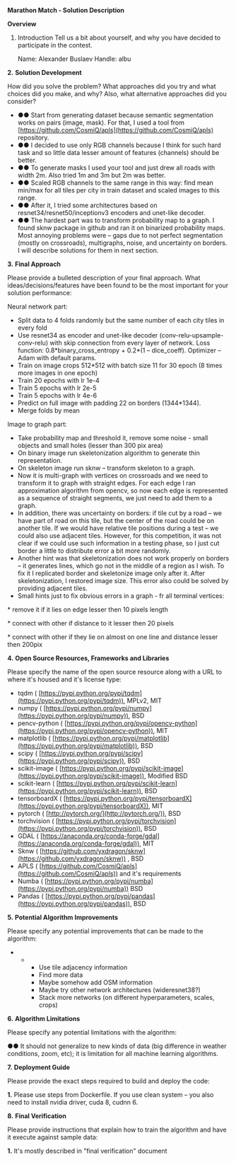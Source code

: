 **Marathon Match - Solution Description**

**Overview**

1.	Introduction
Tell us a bit about yourself, and why you have decided to participate in the contest.

    Name: Alexander Buslaev
    Handle: albu


**2.** **Solution Development**

How did you solve the problem? What approaches did you try and what choices did you make, and why? Also, what alternative approaches did you consider?

- **●●** Start from generating dataset because semantic segmentation works on pairs (image, mask). For that, I used a tool from [https://github.com/CosmiQ/apls](https://github.com/CosmiQ/apls) repository.
- **●●** I decided to use only RGB channels because I think for such hard task and so little data lesser amount of features (channels) should be better.
- **●●** To generate masks I used your tool and just drew all roads with width 2m. Also tried 1m and 3m but 2m was better.
- **●●** Scaled RGB channels to the same range in this way: find mean min/max for all tiles per city in train dataset and scaled images to this range.
- **●●** After it, I tried some architectures based on resnet34/resnet50/inceptionv3 encoders and unet-like decoder.
- **●●** The hardest part was to transform probability map to a graph. I found sknw package in github and ran it on binarized probability maps. Most annoying problems were – gaps due to not perfect segmentation (mostly on crossroads), multigraphs, noise, and uncertainty on borders. I will describe solutions for them in next section.

**3.** **Final Approach**

Please provide a bulleted description of your final approach. What ideas/decisions/features have been found to be the most important for your solution performance:

Neural network part:

- Split data to 4 folds randomly but the same number of each city tiles in every fold
- Use resnet34 as encoder and unet-like decoder (conv-relu-upsample-conv-relu) with skip connection from every layer of network. Loss function: 0.8\*binary\_cross\_entropy + 0.2\*(1 – dice\_coeff). Optimizer – Adam with default params.
- Train on image crops 512\*512 with batch size 11 for 30 epoch (8 times more images in one epoch)
- Train 20 epochs with lr 1e-4
- Train 5 epochs with lr 2e-5
- Train 5 epochs with lr 4e-6
- Predict on full image with padding 22 on borders (1344\*1344).
- Merge folds by mean

Image to graph part:

- Take probability map and threshold it, remove some noise - small objects and small holes (lesser than 300 pix area)
- On binary image run skeletonization algorithm to generate thin representation.
- On skeleton image run sknw – transform skeleton to a graph.
- Now it is multi-graph with vertices on crossroads and we need to transform it to graph with straight edges. For each edge I ran approximation algorithm from opencv, so now each edge is represented as a sequence of straight segments, we just need to add them to a graph.
- In addition, there was uncertainty on borders: if tile cut by a road – we have part of road on this tile, but the center of the road could be on another tile. If we would have relative tile positions during a test – we could also use adjacent tiles. However, for this competition, it was not clear if we could use such information in a testing phase, so I just cut border a little to distribute error a bit more randomly.
- Another hint was that skeletonization does not work properly on borders – it generates lines, which go not in the middle of a region as I wish. To fix it I replicated border and skeletonize image only after it. After skeletonization, I restored image size. This error also could be solved by providing adjacent tiles.
- Small hints just to fix obvious errors in a graph - fr all terminal vertices:

\* remove it if it lies on edge lesser then 10 pixels length

\* connect with other if distance to it lesser then 20 pixels

\* connect with other if they lie on almost on one line and distance lesser then 200pix

**4.** **Open Source Resources, Frameworks and Libraries**

Please specify the name of the open source resource along with a URL to where it&#39;s housed and it&#39;s license type:

- tqdm ( [https://pypi.python.org/pypi/tqdm](https://pypi.python.org/pypi/tqdm)), MPLv2, MIT
- numpy ( [https://pypi.python.org/pypi/numpy](https://pypi.python.org/pypi/numpy)), BSD
- pencv-python ( [https://pypi.python.org/pypi/opencv-python](https://pypi.python.org/pypi/opencv-python)), MIT
- matplotlib ( [https://pypi.python.org/pypi/matplotlib](https://pypi.python.org/pypi/matplotlib)), BSD
- scipy ( [https://pypi.python.org/pypi/scipy](https://pypi.python.org/pypi/scipy)), BSD
- scikit-image ( [https://pypi.python.org/pypi/scikit-image](https://pypi.python.org/pypi/scikit-image)), Modified BSD
- scikit-learn ( [https://pypi.python.org/pypi/scikit-learn](https://pypi.python.org/pypi/scikit-learn)), BSD
- tensorboardX ( [https://pypi.python.org/pypi/tensorboardX](https://pypi.python.org/pypi/tensorboardX)), MIT
- pytorch ( [http://pytorch.org/](http://pytorch.org/)), BSD
- torchvision ( [https://pypi.python.org/pypi/torchvision](https://pypi.python.org/pypi/torchvision)), BSD
- GDAL ( [https://anaconda.org/conda-forge/gdal](https://anaconda.org/conda-forge/gdal)), MIT
- Sknw ( [https://github.com/yxdragon/sknw](https://github.com/yxdragon/sknw)) , BSD
- APLS ( [https://github.com/CosmiQ/apls](https://github.com/CosmiQ/apls)) and it&#39;s requirements
- Numba ( [https://pypi.python.org/pypi/numba](https://pypi.python.org/pypi/numba)) BSD
- Pandas ( [https://pypi.python.org/pypi/pandas](https://pypi.python.org/pypi/pandas)), BSD

**5.** **Potential Algorithm Improvements**

Please specify any potential improvements that can be made to the algorithm:

-
  -
    - Use tile adjacency information
    - Find more data
    - Maybe somehow add OSM information
    - Maybe try other network architectures (wideresnet38?)
    - Stack more networks (on different hyperparameters, scales, crops)

**6.** **Algorithm Limitations**

Please specify any potential limitations with the algorithm:

   **●●** It should not generalize to new kinds of data (big difference in weather conditions, zoom, etc); it is limitation for all machine learning algorithms.

**7.** **Deployment Guide**

Please provide the exact steps required to build and deploy the code:

   **1.** Please use steps from Dockerfile. If you use clean system – you also need to install nvidia driver, cuda 8, cudnn 6.

**8.** **Final Verification**

Please provide instructions that explain how to train the algorithm and have it execute against sample data:

   **1.** It&#39;s mostly described in &quot;final verification&quot; document

